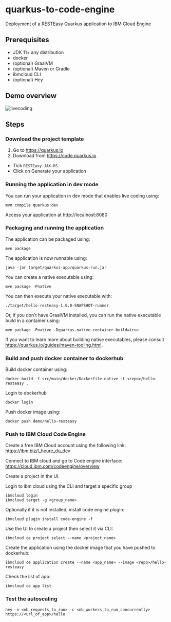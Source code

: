 # quarkus-to-code-engine
Deployment of a RESTEasy Quarkus application to IBM Cloud Engine

## Prerequisites
- JDK 11+ any distribution
- docker
- (optional) GraalVM
- (optional) Maven or Gradle
- ibmcloud CLI
- (optional) Hey

## Demo overview
![livecoding](https://user-images.githubusercontent.com/27813737/132954389-b592784f-a06a-46f4-9fcc-c319f2f5b290.png)

## Steps

### Download the project template
1. Go to https://quarkus.io
2. Download from https://code.quarkus.io
- Tick `RESTEasy JAX-RS`
- Click on Generate your application

### Running the application in dev mode

You can run your application in dev mode that enables live coding using:

`mvn compile quarkus:dev`


Access your application at http://localhost:8080

### Packaging and running the application

The application can be packaged using:

`mvn package`


The application is now runnable using:

`java -jar target/quarkus-app/quarkus-run.jar`



You can create a native executable using:

`mvn package -Pnative`


You can then execute your native executable with: 

`./target/hello-resteasy-1.0.0-SNAPSHOT-runner`



Or, if you don't have GraalVM installed, you can run the native executable build in a container using:

`mvn package -Pnative -Dquarkus.native.container-build=true`


If you want to learn more about building native executables, please consult https://quarkus.io/guides/maven-tooling.html.

### Build and push docker container to dockerhub
Build docker container using:

`docker build -f src/main/docker/Dockerfile.native -t <repo>/hello-resteasy .`

Login to dockerhub

`docker login`

Push docker image using:

`docker push demo/hello-resteasy`

### Push to IBM Cloud Code Engine
Create a free IBM Cloud account using the following link: https://ibm.biz/l_heure_du_dev

Connect to IBM cloud and go to Code engine interface: https://cloud.ibm.com/codeengine/overview

Create a project in the UI.

Login to ibm cloud using the CLI and target a specific group

```
ibmcloud login
ibmcloud target -g <group_name>
```

Optionally if it is not installed, install code engine plugin: 

`ibmcloud plugin install code-engine -f`

Use the UI to create a project then select it via CLI:

`ibmcloud ce project select --name <project_name>`

Create the application using the docker image that you have pushed to dockerhub:

`ibmcloud ce application create --name <app_name> --image <repo>/hello-resteasy`

Check the list of app:

`ibmcloud ce app list`

### Test the autoscaling
`hey -n <nb_requests_to_run> -c <nb_workers_to_run_concurrently> https://<url_of_app>/hello`

